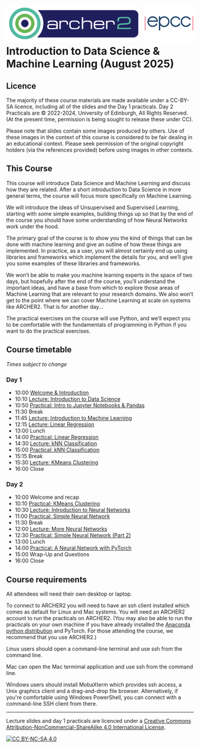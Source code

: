 <img src="./img/archer2_logo.png"  width="355" height="100" align="left" /> <img src="./img/epcc_logo.jpg" align="right" width="133" height="100" />

<br /><br /><br /><br />

# Introduction to Data Science & Machine Learning (August 2025)

## Licence
The majority of these course materials are made available under a CC-BY-SA licence, including all of the slides and the Day 1 practicals. Day 2 Practicals are &copy; 2022-2024, University of Edinburgh, All Rights Reserved. (At the present time, permission is being sought to release these under CC).

Please note that slides contain some images produced by others. Use of these images in the context of this course is considered to be fair dealing in an educational context. Please seek permission of the original copyright holders (via the references provided) before using images in other contexts.

## This Course
This course will introduce Data Science and Machine Learning and discuss how they are related. After a short introduction to Data Science in more general terms, the course will focus more specifically on Machine Learning.

We will introduce the ideas of Unsupervised and Supervised Learning, starting with some simple examples, building things up so that by the end of the course you should have some understanding of how Neural Networks work under the hood.

The primary goal of the course is to show you the kind of things that can be done with machine learning and give an outline of how these things are implemented. In practice, as a user, you will almost certainly end up using libraries and frameworks which implement the details for you, and we’ll give you some examples of these libraries and frameworks.

We won’t be able to make you machine learning experts in the space of two days, but hopefully after the end of the course, you’ll understand the important ideas, and have a base from which to explore those areas of Machine Learning that are relevant to your research domains. We also won’t get to the point where we can cover Machine Learning at scale on systems like ARCHER2. That is for another day…

The practical exercises on the course will use Python, and we’ll expect you to be comfortable with the fundamentals of programming in Python if you want to do the practical exercises. 


## Course timetable
<i>Times subject to change</i>

### Day 1

 * 10:00 [Welcome & Introduction](./section-1.00)
 * 10:10 [Lecture: Introduction to Data Science](./section-1.01)
 * 10:50 [Practical: Intro to Jupyter Notebooks & Pandas](./section-1.02)
 * 11:30 Break
 * 11:45 [Lecture: Introduction to Machine Learning](./section-1.03)
 * 12:15 [Lecture: Linear Regression](./section-1.04)
 * 13:00 Lunch
 * 14:00 [Practical: Linear Regression](./section-1.05)
 * 14:30 [Lecture: kNN Classification](./section-1.06)
 * 15:00 [Practical: kNN Classification](./section-1.07) 
 * 15:15 Break
 * 15:30 [Lecture: KMeans Clustering](./section-1.08)
 * 16:00 Close

### Day 2

 * 10:00 Welcome and recap
 * 10:10 [Practical: KMeans Clustering](./section-1.09) 
 * 10:30 [Lecture: Introduction to Neural Networks](./section-2.01)
 * 11:00 [Practical: Simple Neural Network](./section-2.02)
 * 11:30 Break
 * 12:00 [Lecture: More Neural Networks](./section-2.04)
 * 12:30 [Practical: Simple Neural Network (Part 2)](./section-2.03)
 * 13:00 Lunch
 * 14:00 [Practical: A Neural Network with PyTorch](./section-2.05)
 * 15:00 Wrap-Up and Questions
 * 16:00 Close


## Course requirements

All attendees will need their own desktop or laptop.

To connect to ARCHER2 you will need to have an ssh client installed which comes as default for Linux and Mac systems. You will need an ARCHER2 account to run the practicals on ARCHER2. (You may also be able to run the practicals on your own machine if you have already installed the [Anaconda python distribution](https://www.anaconda.com/download) and PyTorch. For those attending the course, we recommend that you use ARCHER2.)

Linux users should open a command-line terminal and use ssh from the command line.

Mac can open the Mac termimal application and use ssh from the command line. 

Windows users should install MobaXterm which provides ssh access, a Unix graphics client and a drag-and-drop file browser. Alternatively, if you're comfortable using Windows PowerShell, you can connect with a command-line SSH client from there.

---

Lecture slides and day 1 practicals are licenced under a 
[Creative Commons Attribution-NonCommercial-ShareAlike 4.0 International License][cc-by-nc-sa].

[cc-by-nc-sa]: http://creativecommons.org/licenses/by-nc-sa/4.0/
[cc-by-nc-sa-image]: https://licensebuttons.net/l/by-nc-sa/4.0/88x31.png
[cc-by-nc-sa-shield]: https://img.shields.io/badge/License-CC%20BY--NC--SA%204.0-lightgrey.svg

[![CC BY-NC-SA 4.0][cc-by-nc-sa-image]][cc-by-nc-sa]
